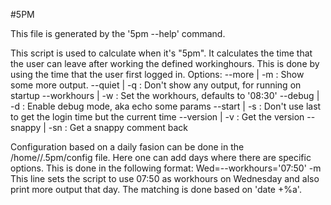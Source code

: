 #5PM

This file is generated by the '5pm --help' command.

  This script is used to calculate when it's "5pm".
  It calculates the time that the user can leave after working the defined workinghours.
  This is done by using the time that the user first logged in.
Options:
    --more | -m      : Show some more output.
    --quiet | -q     : Don't show any output, for running on startup
    --workhours | -w : Set the workhours, defaults to '08:30'
    --debug | -d     : Enable debug mode, aka echo some params
    --start | -s     : Don't use last to get the login time but the current time
    --version | -v   : Get the version
    --snappy | -sn   : Get a snappy comment back

  Configuration based on a daily fasion can be done in the /home//.5pm/config file.
  Here one can add days where there are specific options. This is done in the following format:
    Wed=--workhours='07:50' -m
  This line sets the script to use 07:50 as workhours on Wednesday and also print more output that day.
  The matching is done based on 'date +%a'.

